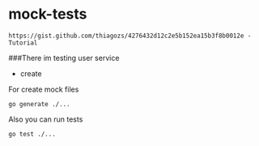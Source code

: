 # mock-tests

    https://gist.github.com/thiagozs/4276432d12c2e5b152ea15b3f8b0012e - Tutorial


###There im testing user service
- create


For create mock files
```shell
go generate ./...
```

Also you can run tests
```shell
go test ./...
```
